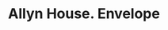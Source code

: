 ---
doi: 10.7916/D80S11B7
date_other: '1863'
date_other_textual: '1863'
form: printed ephemera
genre:
- Envelopes
name:
- Allyn House
object_in_context_url: https://biggert.cul.columbia.edu/items/view/ave_biggert_00066
subject_hierarchical_geographic:
- Hartford, Connecticut, United States
subject_name:
- Allyn House
title: Allyn House. Envelope
sort_title: Allyn House. Envelope
call_number: ave_biggert_00066
coordinates:
- 41.7625,-72.67416666666666
pid: ave_biggert_00066
identifiers: ave_biggert_00066
canvas_id: ldpd:395341
permalink: "/items/ave_biggert_00066/"
layout: iiif-image-page
---